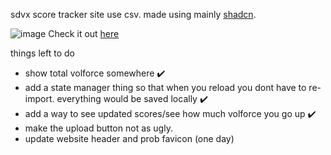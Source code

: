 sdvx score tracker site use csv. made using mainly [shadcn](https://ui.shadcn.com/). 

![image](https://github.com/zzunja/Another-SDVX-Score-Tracker/assets/125412127/7eb05267-ca20-498d-a9ae-4087dc1b1e84)
Check it out [here](https://sdvx-score-tracker.vercel.app/)


things left to do
- show total volforce somewhere ✔️
- add a state manager thing so that when you reload you dont have to re-import. everything would be saved locally ✔️
- add a way to see updated scores/see how much volforce you go up ✔️
- make the upload button not as ugly.
- update website header and prob favicon (one day)
